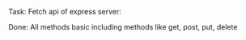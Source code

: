 Task:
    Fetch api of express server:

Done:
    All methods basic including methods like get, post, put, delete